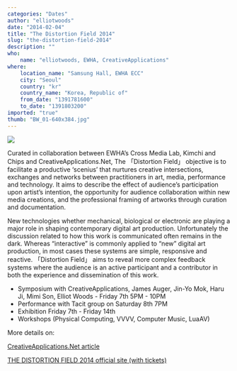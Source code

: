```yaml
---
categories: "Dates"
author: "elliotwoods"
date: "2014-02-04"
title: "The Distortion Field 2014"
slug: "the-distortion-field-2014"
description: ""
who: 
    name: "elliotwoods, EWHA, CreativeApplications"
where: 
    location_name: "Samsung Hall, EWHA ECC"
    city: "Seoul"
    country: "kr"
    country_name: "Korea, Republic of"
    from_date: "1391781600"
    to_date: "1391803200"
imported: "true"
thumb: "BW_01-640x384.jpg"
---
```



![](BW_01-640x384.jpg) 

Curated in collaboration between EWHA’s Cross Media Lab, Kimchi and Chips and CreativeApplications.Net, The  「Distortion Field」 objective is to facilitate a productive ‘scenius’ that nurtures creative intersections, exchanges and networks between practitioners in art, media, performance and technology. It aims to describe the effect of audience’s participation upon artist’s intention, the opportunity for audience collaboration within new media creations, and the professional framing of artworks through curation and documentation.

New technologies whether mechanical, biological or electronic are playing a major role in shaping contemporary digital art production. Unfortunately the discussion related to how this work is communicated often remains in the dark. Whereas “interactive” is commonly applied to “new” digital art production, in most cases these systems are simple, responsive and reactive. 「Distortion Field」 aims to reveal more complex feedback systems where the audience is an active participant and a contributor in both the experience and dissemination of this work.

* Symposium with CreativeApplications, James Auger, Jin-Yo Mok, Haru Ji, Mimi Son, Elliot Woods - Friday 7th 5PM - 10PM
* Performance with Tacit group on Saturday 8th 7PM
* Exhibition Friday 7th - Friday 14th
* Workshops (Physical Computing, VVVV, Computer Music, LuaAV)

More details on:

[ CreativeApplications.Net article](http://www.creativeapplications.net/can-events/distortion-field-2014/%20)

[ THE DISTORTION FIELD 2014 official site (with tickets)](http://thedistortionfield.org/%20)